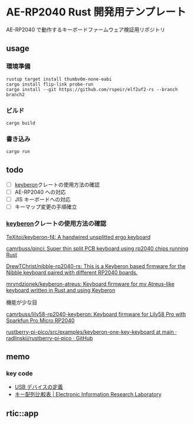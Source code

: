 # AE-RP2040 Rust 開発用テンプレート

AE-RP2040 で動作するキーボードファームウェア検証用リポジトリ

## usage

### 環境準備

```power shell
rustup target install thumbv6m-none-eabi
cargo install flip-link probe-run
cargo install --git https://github.com/rspeir/elf2uf2-rs --branch branch2
```

### ビルド

```power shell
cargo build
```

### 書き込み

```power shell
cargo run
```

## todo

- [ ] [keyberon](https://github.com/TeXitoi/keyberon)クレートの使用方法の確認
- [ ] AE-RP2040 への対応
- [ ] JIS キーボードへの対応
- [ ] キーマップ変更の手順確立

### [keyberon](https://github.com/TeXitoi/keyberon)クレートの使用方法の確認

[TeXitoi/keyberon-f4: A handwired unsplitted ergo keyboard](https://github.com/TeXitoi/keyberon-f4)

[camrbuss/pinci: Super thin split PCB keyboard using rp2040 chips running Rust](https://github.com/camrbuss/pinci)

[DrewTChrist/nibble-rp2040-rs: This is a Keyberon based firmware for the Nibble keyboard paired with different RP2040 boards.](https://github.com/DrewTChrist/nibble-rp2040-rs)

[mryndzionek/keyberon-atreus: Keyboard firmware for my Atreus-like keyboard written in Rust and using Keyberon](https://github.com/mryndzionek/keyberon-atreus)

機能が少な目

[camrbuss/lily58-rp2040-keyberon: Keyboard firmware for Lily58 Pro with Sparkfun Pro Micro RP2040](https://github.com/camrbuss/lily58-rp2040-keyberon)

[rustberry-pi-pico/src/examples/keyberon-one-key-keyboard at main · radlinskii/rustberry-pi-pico · GitHub](https://github.com/radlinskii/rustberry-pi-pico/tree/main/src/examples/keyberon-one-key-keyboard)

## memo

### key code

- [USB デバイスの定義](https://www.usb.org/sites/default/files/documents/hut1_12v2.pdf)
- [キー配列比較表 | Electronic Information Research Laboratory](https://www.minagi.jp/2020/09/10/keyboardlayout_jis_us/)

## rtic::app

